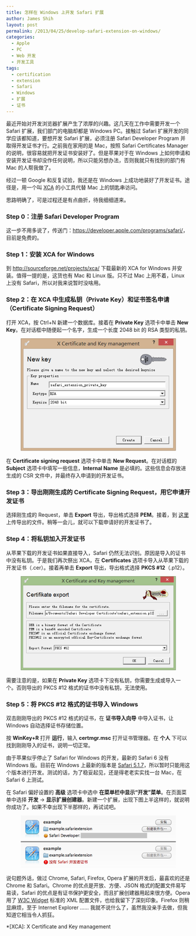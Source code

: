 ```yaml
---
title: 怎样在 Windows 上开发 Safari 扩展
author: James Shih
layout: post
permalink: /2013/04/25/develop-safari-extension-on-windows/
categories:
  - Apple
  - PC
  - Web 开发
  - 开发工具
tags:
  - certification
  - extension
  - Safari
  - Windows
  - 扩展
  - 证书
---
```

最近开始对开发浏览器扩展产生了浓厚的兴趣。这几天在工作中需要开发一个 Safari 扩展，我们部门的电脑却都是 Windows PC。接触过 Safari 扩展开发的同学应该都知道，要想开发 Safari 扩展，必须注册 Safari Developer Program 并取得开发证书才行。之前我在家用的是 Mac，按照 Safari Certificates Manager 的说明，很容易就把开发证书安装好了。但是苹果对于在 Windows 上如何申请和安装开发证书却没作任何说明，所以只能另想办法，否则我就只有找别的部门有 Mac 的人帮我做了。

经过一顿 Google 和反复试验，我还是在 Windows 上成功地装好了开发证书。途径是，用一个叫 [XCA][1] 的小工具代替 Mac 上的钥匙串访问。

思路明确了，可是过程还是有点曲折，待我细细道来。

<!--more-->

### Step 0：注册 Safari Developer Program

这一步不用多说了，传送门：<https://developer.apple.com/programs/safari/>，目前是免费的。

### Step 1：安装 XCA for Windows

到 <http://sourceforge.net/projects/xca/> 下载最新的 XCA for Windows 并安装。值得一提的是，这货也有 Mac 和 Linux 版。只不过 Mac 上用不着，Linux 上没有 Safari，所以对我来说暂时没啥用。

### Step 2：在 XCA 中生成私钥（Private Key）和证书签名申请（Certificate Signing Request）

打开 XCA，按 Ctrl+N 新建一个数据库。接着在 **Private Key** 选项卡中单击 **New Key**。在对话框中随便起一个名字，生成一个长度 2048 bit 的 RSA 类型的私钥。

<figure>
  <img src="/media/legacy/2013/04/20130425_develop-safari-extension-on-windows_1.png" alt="20130425_develop-safari-extension-on-windows_1">
</figure>

在 **Certificate signing request** 选项卡中单击 **New Request**。在对话框的 **Subject** 选项卡中填写一些信息，**Internal Name** 是必填的。这些信息会存放进生成的 CSR 文件中，并最终存入申请到的开发证书。

### Step 3：导出刚刚生成的 Certificate Signing Request，用它申请开发证书

选择刚生成的 Request，单击 **Export** 导出，导出格式选择 **PEM**。接着，到 [这里][2] 上传导出的文件。稍等一会儿，就可以下载申请好的开发证书了。

### Step 4：将私钥加入开发证书

从苹果下载的开发证书如果直接导入，Safari 仍然无法识别。原因是导入的证书中没有私钥。于是我们再次祭出 XCA，在 **Certificates** 选项卡导入从苹果下载的开发证书（.cer）。接着再单击 **Export** 导出，导出格式选择 **PKCS #12**（.p12）。

<figure>
  <img src="/media/legacy/2013/04/20130425_develop-safari-extension-on-windows_2.png" alt="20130425_develop-safari-extension-on-windows_2">
</figure>

需要注意的是，如果在 **Private Key** 选项卡下没有私钥，你需要生成或导入一个。否则导出的 PKCS #12 格式的证书中没有私钥，无法使用。

### Step 5：将 PKCS #12 格式的证书导入 Windows

双击刚刚导出的 PKCS #12 格式的证书，在 **证书导入向导** 中导入证书，让 Windows 自动选择证书存储位置。

按 **WinKey+R** 打开 **运行**，输入 **certmgr.msc** 打开证书管理器。在 **个人** 下可以找到刚刚导入的证书，说明一切正常。

由于苹果似乎停止了 Safari for Windows 的开发，最新的 Safari 6 没有 Windows 版。目前在 Windows 上最新的版本是 [Safari 5.1.7][3]，所以暂时只能用这个版本进行开发。测试的话，为了稳妥起见，还是得老老实实找一台 Mac，在 Safari 6 上测试。

在 Safari 偏好设置的 **高级** 选项卡中选中 **在菜单栏中显示“开发”菜单**。在页面菜单中选择 **开发** -> **显示扩展创建器**。新建一个扩展，出现下图上半这样的，就说明你成功了。如果不幸出现下半那样的，再试试吧。

<figure>
  <img src="/media/legacy/2013/04/20130425_develop-safari-extension-on-windows_3.png" alt="20130425_develop-safari-extension-on-windows_3">
</figure>

说句题外话，做过 Chrome, Safari, Firefox, Opera 扩展的开发后，最喜欢的还是 Chrome 和 Safari。Chrome 的优点是开放、方便、JSON 格式的配置文件易写易读，Safari 的优点是有证书保护更安全，而且扩展创建器用起来很方便。Opera 用了 [W3C Widget][4] 标准的 XML 配置文件，也给我留下了深刻印象。Firefox 则稍显麻烦，至于 Internet Explorer …… 我就不说什么了，虽然我没亲手去做，但我知道它相当令人抓狂。

 [1]: http://sourceforge.net/projects/xca/
 [2]: https://developer.apple.com/account/safari/certificate/certificateRequest.action
 [3]: http://support.apple.com/kb/DL1531
 [4]: http://www.w3.org/TR/widgets/

 *[XCA]: X Certificate and Key management

